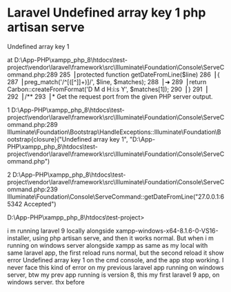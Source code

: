 
# Laravel Undefined array key 1 php artisan serve

Undefined array key 1

  at D:\App-PHP\xampp_php_8\htdocs\test-project\vendor\laravel\framework\src\Illuminate\Foundation\Console\ServeCommand.php:289
    285▕     protected function getDateFromLine($line)
    286▕     {
    287▕         preg_match('/^\[([^\]]+)\]/', $line, $matches);
    288▕
  ➜ 289▕         return Carbon::createFromFormat('D M d H:i:s Y', $matches[1]);
    290▕     }
    291▕
    292▕     /**
    293▕      * Get the request port from the given PHP server output.

  1   D:\App-PHP\xampp_php_8\htdocs\test-project\vendor\laravel\framework\src\Illuminate\Foundation\Console\ServeCommand.php:289
      Illuminate\Foundation\Bootstrap\HandleExceptions::Illuminate\Foundation\Bootstrap\{closure}("Undefined array key 1", "D:\App-PHP\xampp_php_8\htdocs\test-project\vendor\laravel\framework\src\Illuminate\Foundation\Console\ServeCommand.php")

  2   D:\App-PHP\xampp_php_8\htdocs\test-project\vendor\laravel\framework\src\Illuminate\Foundation\Console\ServeCommand.php:239
      Illuminate\Foundation\Console\ServeCommand::getDateFromLine("27.0.0.1:65342 Accepted")

D:\App-PHP\xampp_php_8\htdocs\test-project>

i m running laravel 9 locally alongside xampp-windows-x64-8.1.6-0-VS16-installer, using php artisan serve, and then it works normal. But when i m running on windows server alongside xampp as same as my local with same laravel app, the first reload runs normal, but the second reload it show error Undefined array key 1 on the cmd console, and the app stop working. I never face this kind of error on my previous laravel app running on windows server, btw my prev app running is version 8, this my first laravel 9 app, on windows server. thx before

        